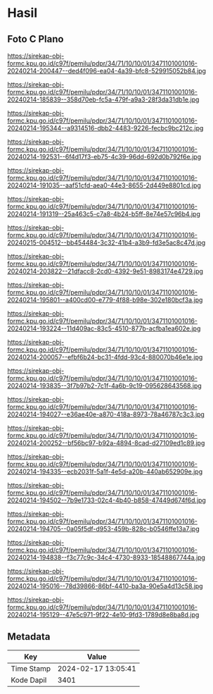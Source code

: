 # Hasil

## Foto C Plano

https://sirekap-obj-formc.kpu.go.id/c97f/pemilu/pdpr/34/71/10/10/01/3471101001016-20240214-200447--ded4f096-ea04-4a39-bfc8-529915052b84.jpg

https://sirekap-obj-formc.kpu.go.id/c97f/pemilu/pdpr/34/71/10/10/01/3471101001016-20240214-185839--358d70eb-fc5a-479f-a9a3-28f3da31db1e.jpg

https://sirekap-obj-formc.kpu.go.id/c97f/pemilu/pdpr/34/71/10/10/01/3471101001016-20240214-195344--a9314516-dbb2-4483-9226-fecbc9bc212c.jpg

https://sirekap-obj-formc.kpu.go.id/c97f/pemilu/pdpr/34/71/10/10/01/3471101001016-20240214-192531--6f4d17f3-eb75-4c39-96dd-692d0b792f6e.jpg

https://sirekap-obj-formc.kpu.go.id/c97f/pemilu/pdpr/34/71/10/10/01/3471101001016-20240214-191035--aaf51cfd-aea0-44e3-8655-2d449e8801cd.jpg

https://sirekap-obj-formc.kpu.go.id/c97f/pemilu/pdpr/34/71/10/10/01/3471101001016-20240214-191319--25a463c5-c7a8-4b24-b5ff-8e74e57c96b4.jpg

https://sirekap-obj-formc.kpu.go.id/c97f/pemilu/pdpr/34/71/10/10/01/3471101001016-20240215-004512--bb454484-3c32-41b4-a3b9-fd3e5ac8c47d.jpg

https://sirekap-obj-formc.kpu.go.id/c97f/pemilu/pdpr/34/71/10/10/01/3471101001016-20240214-203822--21dfacc8-2cd0-4392-9e51-8983174e4729.jpg

https://sirekap-obj-formc.kpu.go.id/c97f/pemilu/pdpr/34/71/10/10/01/3471101001016-20240214-195801--a400cd00-e779-4f88-b98e-302e180bcf3a.jpg

https://sirekap-obj-formc.kpu.go.id/c97f/pemilu/pdpr/34/71/10/10/01/3471101001016-20240214-193224--11d409ac-83c5-4510-877b-acfba1ea602e.jpg

https://sirekap-obj-formc.kpu.go.id/c97f/pemilu/pdpr/34/71/10/10/01/3471101001016-20240214-200057--efbf6b24-bc31-4fdd-93c4-880070b46e1e.jpg

https://sirekap-obj-formc.kpu.go.id/c97f/pemilu/pdpr/34/71/10/10/01/3471101001016-20240214-193835--3f7b97b2-7c1f-4a6b-9c19-095628643568.jpg

https://sirekap-obj-formc.kpu.go.id/c97f/pemilu/pdpr/34/71/10/10/01/3471101001016-20240214-194027--e36ae40e-a870-418a-8973-78a46787c3c3.jpg

https://sirekap-obj-formc.kpu.go.id/c97f/pemilu/pdpr/34/71/10/10/01/3471101001016-20240214-200252--bf56bc97-b92a-4894-8cad-d27109ed1c89.jpg

https://sirekap-obj-formc.kpu.go.id/c97f/pemilu/pdpr/34/71/10/10/01/3471101001016-20240214-194335--ecb2031f-5a1f-4e5d-a20b-440ab652909e.jpg

https://sirekap-obj-formc.kpu.go.id/c97f/pemilu/pdpr/34/71/10/10/01/3471101001016-20240214-194502--7b9e1733-02c4-4b40-b858-47449d674f6d.jpg

https://sirekap-obj-formc.kpu.go.id/c97f/pemilu/pdpr/34/71/10/10/01/3471101001016-20240214-194705--0a05f5df-d953-459b-828c-b0546ffe13a7.jpg

https://sirekap-obj-formc.kpu.go.id/c97f/pemilu/pdpr/34/71/10/10/01/3471101001016-20240214-194838--f3c77c9c-34c4-4730-8933-18548867744a.jpg

https://sirekap-obj-formc.kpu.go.id/c97f/pemilu/pdpr/34/71/10/10/01/3471101001016-20240214-195016--78d39866-86bf-4410-ba3a-90e5a4d13c58.jpg

https://sirekap-obj-formc.kpu.go.id/c97f/pemilu/pdpr/34/71/10/10/01/3471101001016-20240214-195129--47e5c971-9f22-4e10-9fd3-1789d8e8ba8d.jpg


## Metadata

| Key        | Value               |
| ---------- | ------------------- |
| Time Stamp | 2024-02-17 13:05:41 |
| Kode Dapil | 3401                |



